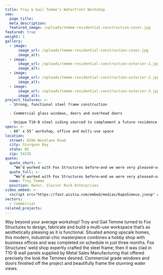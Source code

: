 ```yaml
---
title: Troy & Gail Temme’s Waterfront Workshop
seo:
  page_title:
  meta_description:
  featured_image: /uploads/temme-residential-construction-cover.jpg
featured: true
weight: 1
gallery: 
  - image: 
      image_url: /uploads/temme-residential-construction-cover.jpg
      image_alt:
  - image: 
      image_url: /uploads/temme-residential-construction-exterior-1.jpg
      image_alt:
  - image: 
      image_url: /uploads/temme-residential-construction-exterior-2.jpg
      image_alt:
  - image: 
      image_url: /uploads/temme-residential-construction-exterior-3.jpg
      image_alt:
project_features: >-
  - Strong, functional steel frame construction

  - Commercial glass windows, doors and overhead doors

  - Unique T10-B steel siding sourced to complement a future residence on the property
specs: >-
  - 60’ x 55’ workshop, office and multi-use space
location:
  street: 8266 Woodlane Road
  city: Sturgeon Bay
  state: WI
  zip: 54235
quote:
  quote_short: >-
    “We’d worked with Fox Structures before—and we were very pleased—so we knew they were the company to build a new workshop on our waterfront lot. They do what they say they’re going to do and they stand behind their work.“
  quote_full: >-
    “We’d worked with Fox Structures before—and we were very pleased—so we knew they were the company to build a new workshop on our waterfront lot. They do what they say they’re going to do and they stand behind their work. When a few obstacles came up, they worked with us and kept at it until they got things exactly how we wanted them. They created an awesome space! It’s a really unique, cool building with a sleek, contemporary look—not at all cookie cutter. I like watching people see it for the first time … it’s not like anything they’ve seen before. Fox Structures was excellent throughout the building process. They’re just a really good company.”
  name: Troy Temme 
  position: Owner, Glacier Rock Enterprises
video_embed: >-
  <script src="https://fast.wistia.com/embed/medias/6apo5imoux.jsonp" async></script><script src="https://fast.wistia.com/assets/external/E-v1.js" async></script><div class="wistia_responsive_padding" style="padding:56.25% 0 0 0;position:relative;"><div class="wistia_responsive_wrapper" style="height:100%;left:0;position:absolute;top:0;width:100%;"><div class="wistia_embed wistia_async_6apo5imoux videoFoam=true" style="height:100%;position:relative;width:100%"><div class="wistia_swatch" style="height:100%;left:0;opacity:0;overflow:hidden;position:absolute;top:0;transition:opacity 200ms;width:100%;"><img src="https://fast.wistia.com/embed/medias/6apo5imoux/swatch" style="filter:blur(5px);height:100%;object-fit:contain;width:100%;" alt="" aria-hidden="true" onload="this.parentNode.style.opacity=1;" /></div></div></div></div>
sectors:
  - Commercial
related_projects: 
---
```


Way beyond your average workshop! Troy and Gail Temme turned to Fox Structures to design, fabricate and build a multi-use workspace that’s as aesthetically pleasing as it is functional. Situated among upscale homes, this modern, industrial-chic masterpiece combines a hobby shop with business offices and was completed on schedule in just three months. Fox Structures’ weld shop expertly crafted the steel frame; then it was clad in T10-B wall panels supplied by Metal Sales Manufacturing that offered precisely the look the Temmes desired. Commercial grade windows and doors finished off the project and beautifully frame the stunning water views.
